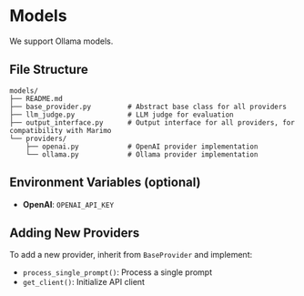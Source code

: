 # Models

We support Ollama models.

## File Structure

```
models/
├── README.md
├── base_provider.py         # Abstract base class for all providers
├── llm_judge.py             # LLM judge for evaluation
├── output_interface.py      # Output interface for all providers, for compatibility with Marimo
└── providers/
    ├── openai.py            # OpenAI provider implementation
    └── ollama.py            # Ollama provider implementation
```

## Environment Variables (optional)

- **OpenAI**: `OPENAI_API_KEY`

## Adding New Providers

To add a new provider, inherit from `BaseProvider` and implement:
- `process_single_prompt()`: Process a single prompt
- `get_client()`: Initialize API client